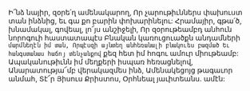
Ի՜նձ նայիր, զօրե՛ղ ամենակարող,
Որ չարութիւններս փախուստ տան ինձնից, եւ գա
քո բարին փոխարինելու:
Հրամայիր, գթա՛ծ, խնամակալ, գովեալ, լո՜յս
անշիջելի,
Որ զօրութեամբդ անհուն նորոգուի
հաստատապէս
Բնական կառուցուածքն անդամների` մարմնեղէն
իմ տան,
Որպէսզի այնտեղ անհեռանալի բնակուես
բազմած
Եւ հանգստանաս հաճոյ տենչանքով` քեզ հետ իմ
հոգու ամուր միութեամբ:
Ապականութիւնն իմ մեղքերի իսպառ հեռացնելով,
Անարատությա՜մբ վերակազմես ինձ,
Ամենակեցոյց թագաւոր անմահ,
Տէ՜ր Յիսուս Քրիստոս,
Օրհնեալ յաւիտեանս. ամէն:




